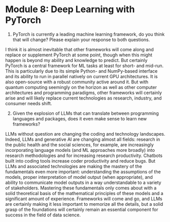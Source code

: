 # Module 8: Deep Learning with PyTorch

1. PyTorch is currently a leading machine learning framework, do you think that will change? Please explain your response to both questions.
 
I think it is almost inevitable that other frameworks will come along and replace or supplement PyTorch at some point, though when this might happen is beyond my ability and knowledge to predict. But certainly PyTorch is a central framework for ML tasks at least for short- and mid-run.  This is particularly due to its simple Python- and NumPy-based interface and its ability to run in parallel natively on current GPU architectures.  It is also open-source with a robust community active around it. But with quantum computing seemingly on the horizon as well as other computer architectures and programming paradigms, other frameworks will certainly arise and will likely replace current technologies as research, industry, and consumer needs shift.

2. Given the explosion of LLMs that can translate between programming languages and packages, does it even make sense to learn new frameworks? 

LLMs without question are changing the coding and technology landscapes. Indeed, LLMs and generative AI are changing almost all fields: research in the public health and the social sciences, for example, are increasingly incorporating language models (and ML approaches more broadly) into research methodologies and for increasing research productivity. Chatbots built into coding tools increase coder productivity and reduce bugs. But LLMs and associated technologies are making the mastery of the fundamentals even more important: understanding the assumptions of the models, proper interpretation of model output (when appropriate), and ability to communicate model outputs in a way understandable to a variety of stakeholders. Mastering these fundamentals only comes about with a solid theoretical basis of the mathematical principles of these models and a significant amount of experience.  Frameworks will come and go, and LLMs are certainly making it less important to memorize all the details, but a solid grasp of the foundations will certainly remain an essential component for success in the field of data science.
